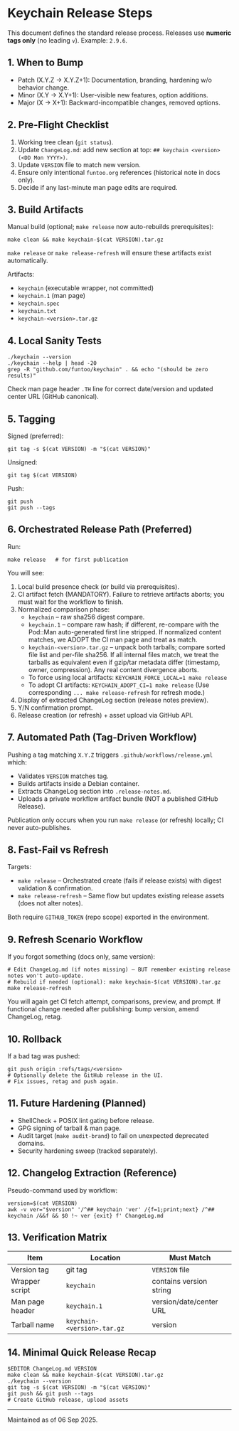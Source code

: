 # Keychain Release Steps

This document defines the standard release process. Releases use **numeric tags only** (no leading `v`). Example: `2.9.6`.

## 1. When to Bump
- Patch (X.Y.Z -> X.Y.Z+1): Documentation, branding, hardening w/o behavior change.
- Minor (X.Y -> X.Y+1): User-visible new features, option additions.
- Major (X -> X+1): Backward-incompatible changes, removed options.

## 2. Pre-Flight Checklist
1. Working tree clean (`git status`).
2. Update `ChangeLog.md`: add new section at top: `## keychain <version> (<DD Mon YYYY>)`.
3. Update `VERSION` file to match new version.
4. Ensure only intentional `funtoo.org` references (historical note in docs only).
5. Decide if any last-minute man page edits are required.

## 3. Build Artifacts
Manual build (optional; `make release` now auto-rebuilds prerequisites):
```
make clean && make keychain-$(cat VERSION).tar.gz
```
`make release` or `make release-refresh` will ensure these artifacts exist automatically.

Artifacts:
- `keychain` (executable wrapper, not committed)
- `keychain.1` (man page)
- `keychain.spec`
- `keychain.txt`
- `keychain-<version>.tar.gz`

## 4. Local Sanity Tests
```
./keychain --version
./keychain --help | head -20
grep -R "github.com/funtoo/keychain" . && echo "(should be zero results)"
```
Check man page header `.TH` line for correct date/version and updated center URL (GitHub canonical).

## 5. Tagging
Signed (preferred):
```
git tag -s $(cat VERSION) -m "$(cat VERSION)"
```
Unsigned:
```
git tag $(cat VERSION)
```
Push:
```
git push
git push --tags
```

## 6. Orchestrated Release Path (Preferred)
Run:
```
make release   # for first publication
```
You will see:
1. Local build presence check (or build via prerequisites).
2. CI artifact fetch (MANDATORY). Failure to retrieve artifacts aborts; you must wait for the workflow to finish.
3. Normalized comparison phase:
   * `keychain` – raw sha256 digest compare.
   * `keychain.1` – compare raw hash; if different, re-compare with the Pod::Man auto-generated first line stripped. If normalized content matches, we ADOPT the CI man page and treat as match.
   * `keychain-<version>.tar.gz` – unpack both tarballs; compare sorted file list and per-file sha256. If all internal files match, we treat the tarballs as equivalent even if gzip/tar metadata differ (timestamp, owner, compression). Any real content divergence aborts.
   - To force using local artifacts: `KEYCHAIN_FORCE_LOCAL=1 make release`
   - To adopt CI artifacts: `KEYCHAIN_ADOPT_CI=1 make release`
   (Use corresponding `... make release-refresh` for refresh mode.)
4. Display of extracted ChangeLog section (release notes preview).
5. Y/N confirmation prompt.
6. Release creation (or refresh) + asset upload via GitHub API.

## 7. Automated Path (Tag-Driven Workflow)
Pushing a tag matching `X.Y.Z` triggers `.github/workflows/release.yml` which:
- Validates `VERSION` matches tag.
- Builds artifacts inside a Debian container.
- Extracts ChangeLog section into `.release-notes.md`.
- Uploads a private workflow artifact bundle (NOT a published GitHub Release).

Publication only occurs when you run `make release` (or refresh) locally; CI never auto-publishes.

## 8. Fast-Fail vs Refresh
Targets:
- `make release` – Orchestrated create (fails if release exists) with digest validation & confirmation.
- `make release-refresh` – Same flow but updates existing release assets (does not alter notes).

Both require `GITHUB_TOKEN` (repo scope) exported in the environment.

## 9. Refresh Scenario Workflow
If you forgot something (docs only, same version):
```
# Edit ChangeLog.md (if notes missing) – BUT remember existing release notes won't auto-update.
# Rebuild if needed (optional): make keychain-$(cat VERSION).tar.gz
make release-refresh
```
You will again get CI fetch attempt, comparisons, preview, and prompt.
If functional change needed after publishing: bump version, amend ChangeLog, retag.

## 10. Rollback
If a bad tag was pushed:
```
git push origin :refs/tags/<version>
# Optionally delete the GitHub release in the UI.
# Fix issues, retag and push again.
```

## 11. Future Hardening (Planned)
- ShellCheck + POSIX lint gating before release.
- GPG signing of tarball & man page.
- Audit target (`make audit-brand`) to fail on unexpected deprecated domains.
- Security hardening sweep (tracked separately).

## 12. Changelog Extraction (Reference)
Pseudo-command used by workflow:
```
version=$(cat VERSION)
awk -v ver="$version" '/^## keychain 'ver' /{f=1;print;next} /^## keychain /&&f && $0 !~ ver {exit} f' ChangeLog.md
```

## 13. Verification Matrix
| Item | Location | Must Match |
|------|----------|-----------|
| Version tag | git tag | `VERSION` file |
| Wrapper script | `keychain` | contains version string |
| Man page header | `keychain.1` | version/date/center URL |
| Tarball name | `keychain-<version>.tar.gz` | version |

## 14. Minimal Quick Release Recap
```
$EDITOR ChangeLog.md VERSION
make clean && make keychain-$(cat VERSION).tar.gz
./keychain --version
git tag -s $(cat VERSION) -m "$(cat VERSION)"
git push && git push --tags
# Create GitHub release, upload assets
```

---
Maintained as of 06 Sep 2025.

